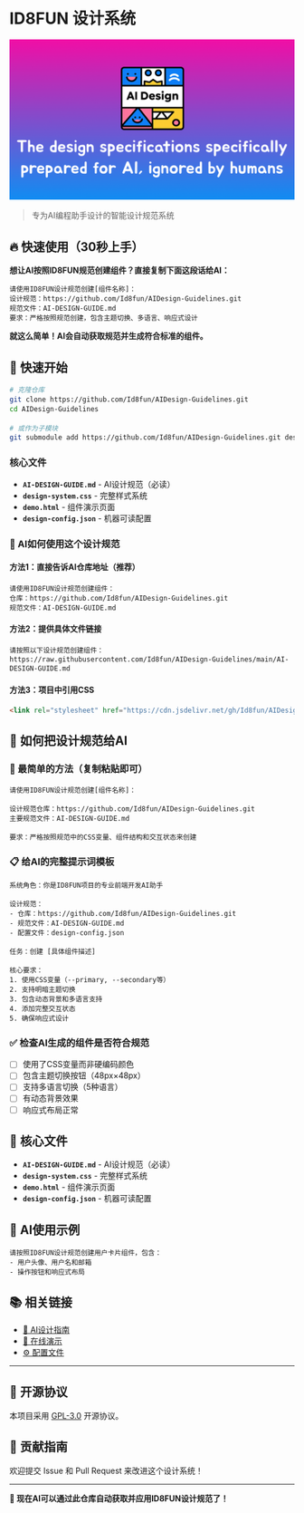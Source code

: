 # ID8FUN 设计系统

![ID8FUN AI Design System](img/AI%20Design.png)

> 专为AI编程助手设计的智能设计规范系统

## 🔥 快速使用（30秒上手）

**想让AI按照ID8FUN规范创建组件？直接复制下面这段话给AI：**

```
请使用ID8FUN设计规范创建[组件名称]：
设计规范：https://github.com/Id8fun/AIDesign-Guidelines.git
规范文件：AI-DESIGN-GUIDE.md
要求：严格按照规范创建，包含主题切换、多语言、响应式设计
```

**就这么简单！AI会自动获取规范并生成符合标准的组件。**

## 🚀 快速开始

```bash
# 克隆仓库
git clone https://github.com/Id8fun/AIDesign-Guidelines.git
cd AIDesign-Guidelines

# 或作为子模块
git submodule add https://github.com/Id8fun/AIDesign-Guidelines.git design-system
```

### 核心文件
- **`AI-DESIGN-GUIDE.md`** - AI设计规范（必读）
- **`design-system.css`** - 完整样式系统
- **`demo.html`** - 组件演示页面
- **`design-config.json`** - 机器可读配置

### 🤖 AI如何使用这个设计规范

#### 方法1：直接告诉AI仓库地址（推荐）
```
请使用ID8FUN设计规范创建组件：
仓库：https://github.com/Id8fun/AIDesign-Guidelines.git
规范文件：AI-DESIGN-GUIDE.md
```

#### 方法2：提供具体文件链接
```
请按照以下设计规范创建组件：
https://raw.githubusercontent.com/Id8fun/AIDesign-Guidelines/main/AI-DESIGN-GUIDE.md
```

#### 方法3：项目中引用CSS
```html
<link rel="stylesheet" href="https://cdn.jsdelivr.net/gh/Id8fun/AIDesign-Guidelines@main/design-system.css">
```

## 🤖 如何把设计规范给AI

### 🎯 最简单的方法（复制粘贴即可）
```
请使用ID8FUN设计规范创建[组件名称]：

设计规范仓库：https://github.com/Id8fun/AIDesign-Guidelines.git
主要规范文件：AI-DESIGN-GUIDE.md

要求：严格按照规范中的CSS变量、组件结构和交互状态来创建
```

### 📋 给AI的完整提示词模板
```
系统角色：你是ID8FUN项目的专业前端开发AI助手

设计规范：
- 仓库：https://github.com/Id8fun/AIDesign-Guidelines.git  
- 规范文件：AI-DESIGN-GUIDE.md
- 配置文件：design-config.json

任务：创建 [具体组件描述]

核心要求：
1. 使用CSS变量（--primary, --secondary等）
2. 支持明暗主题切换
3. 包含动态背景和多语言支持
4. 添加完整交互状态
5. 确保响应式设计
```

### ✅ 检查AI生成的组件是否符合规范
- [ ] 使用了CSS变量而非硬编码颜色
- [ ] 包含主题切换按钮（48px×48px）
- [ ] 支持多语言切换（5种语言）
- [ ] 有动态背景效果
- [ ] 响应式布局正常

## 📁 核心文件

- **`AI-DESIGN-GUIDE.md`** - AI设计规范（必读）
- **`design-system.css`** - 完整样式系统
- **`demo.html`** - 组件演示页面
- **`design-config.json`** - 机器可读配置

## 🎯 AI使用示例

```
请按照ID8FUN设计规范创建用户卡片组件，包含：
- 用户头像、用户名和邮箱
- 操作按钮和响应式布局
```

## 📚 相关链接

- [📖 AI设计指南](./AI-DESIGN-GUIDE.md)
- [🎨 在线演示](./demo.html)
- [⚙️ 配置文件](./design-config.json)

---

## 📄 开源协议

本项目采用 [GPL-3.0](./LICENSE) 开源协议。

## 🤝 贡献指南

欢迎提交 Issue 和 Pull Request 来改进这个设计系统！

---

**🎉 现在AI可以通过此仓库自动获取并应用ID8FUN设计规范了！**